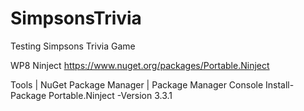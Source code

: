 # SimpsonsTrivia
Testing Simpsons Trivia Game

WP8
Ninject
https://www.nuget.org/packages/Portable.Ninject

Tools | NuGet Package Manager | Package Manager Console
Install-Package Portable.Ninject -Version 3.3.1
